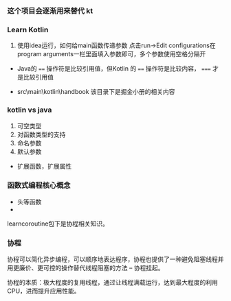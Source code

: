 ### 这个项目会逐渐用来替代 kt
### Learn Kotlin


1. 使用idea运行，如何给main函数传递参数
点击run->Edit configurations在program arguments一栏里面填入参数即可，多个参数使用空格分隔开

* Java的 `==` 操作符是比较引用值，但Kotlin 的 `==` 操作符是比较内容， `===` 才是比较引用值

* src\main\kotlin\handbook 该目录下是掘金小册的相关内容

### kotlin vs java

1. 可空类型
2. 对函数类型的支持
3. 命名参数
4. 默认参数
* 扩展函数，扩展属性

### 函数式编程核心概念
* 头等函数
* 


learncoroutine包下是协程相关知识。
### 协程

协程可以简化异步编程，可以顺序地表达程序，协程也提供了一种避免阻塞线程并用更廉价、更可控的操作替代线程阻塞的方法 – 协程挂起。

协程的本质：极大程度的复用线程，通过让线程满载运行，达到最大程度的利用CPU，进而提升应用性能。
